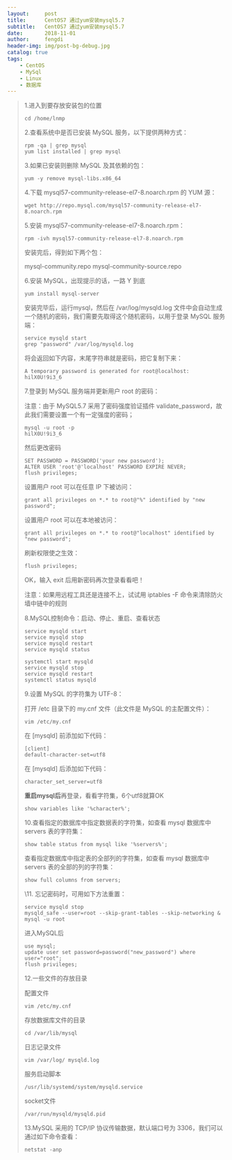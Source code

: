 ```yaml
---
layout:     post
title:      CentOS7 通过yum安装mysql5.7
subtitle:   CentOS7 通过yum安装mysql5.7
date:       2018-11-01
author:     fengdi
header-img: img/post-bg-debug.jpg
catalog: true
tags:
    - CentOS
    - MySql
    - Linux
    - 数据库
---
```


>1.进入到要存放安装包的位置
>
>```
>cd /home/lnmp
>```
>
> 
>
>2.查看系统中是否已安装 MySQL 服务，以下提供两种方式：
>
>```
>rpm -qa | grep mysql
>yum list installed | grep mysql
>```
>
> 
>
>3.如果已安装则删除 MySQL 及其依赖的包：
>
>```
>yum -y remove mysql-libs.x86_64
>```
>
> 
>
>4.下载 mysql57-community-release-el7-8.noarch.rpm 的 YUM 源：
>
>```
>wget http://repo.mysql.com/mysql57-community-release-el7-8.noarch.rpm
>```
>
> 
>
>5.安装 mysql57-community-release-el7-8.noarch.rpm：
>
>```
>rpm -ivh mysql57-community-release-el7-8.noarch.rpm
>```
>
>安装完后，得到如下两个包：
>
>mysql-community.repo
>mysql-community-source.repo
>
> 
>
>6.安装 MySQL，出现提示的话，一路 Y 到底
>
>```
>yum install mysql-server
>```
>
>安装完毕后，运行mysql，然后在  /var/log/mysqld.log 文件中会自动生成一个随机的密码，我们需要先取得这个随机密码，以用于登录 MySQL 服务端：
>
>```
>service mysqld start
>grep "password" /var/log/mysqld.log
>```
>
>将会返回如下内容，末尾字符串就是密码，把它复制下来：
>
>```
>A temporary password is generated for root@localhost: hilX0U!9i3_6
>```
>
> 
>
>7.登录到 MySQL 服务端并更新用户 root 的密码：
>
>注意：由于 MySQL5.7 采用了密码强度验证插件 validate_password，故此我们需要设置一个有一定强度的密码；
>
>```
>mysql -u root -p
>hilX0U!9i3_6
>```
>
>然后更改密码
>
>```
>SET PASSWORD = PASSWORD('your new password');
>ALTER USER 'root'@'localhost' PASSWORD EXPIRE NEVER;
>flush privileges;
>```
>
>设置用户 root 可以在任意 IP 下被访问：
>
>```
>grant all privileges on *.* to root@"%" identified by "new password";
>```
>
>设置用户 root 可以在本地被访问：
>
>```
>grant all privileges on *.* to root@"localhost" identified by "new password";
>```
>
>刷新权限使之生效：
>
>```
>flush privileges;
>```
>
>OK，输入 exit 后用新密码再次登录看看吧！
>
>注意：如果用远程工具还是连接不上，试试用 iptables -F   命令来清除防火墙中链中的规则
>
> 
>
>8.MySQL控制命令：启动、停止、重启、查看状态
>
>```
>service mysqld start
>service mysqld stop
>service mysqld restart
>service mysqld status
>
>systemctl start mysqld
>service mysqld stop
>service mysqld restart
>systemctl status mysqld
>```
>
> 
>
>9.设置 MySQL 的字符集为 UTF-8：
>
>打开 /etc 目录下的 my.cnf 文件（此文件是 MySQL 的主配置文件）：
>
>```
>vim /etc/my.cnf
>```
>
>在 [mysqld] 前添加如下代码：
>
>```
>[client]
>default-character-set=utf8
>```
>
>在 [mysqld] 后添加如下代码：
>
>```
>character_set_server=utf8
>```
>
>**重启mysql后**再登录，看看字符集，6个utf8就算OK
>
>```
>show variables like '%character%';
>```
>
> 
>
>10.查看指定的数据库中指定数据表的字符集，如查看 mysql 数据库中 servers 表的字符集：
>
>```
>show table status from mysql like '%servers%';
>```
>
>查看指定数据库中指定表的全部列的字符集，如查看 mysql 数据库中 servers 表的全部的列的字符集：
>
>```
>show full columns from servers;
>```
>
> 
>
>\11. 忘记密码时，可用如下方法重置：
>
>```
>service mysqld stop
>mysqld_safe --user=root --skip-grant-tables --skip-networking &
>mysql -u root
>```
>
>进入MySQL后
>
>```
>use mysql;
>update user set password=password("new_password") where user="root"; 
>flush privileges;
>```
>
> 
>
>12.一些文件的存放目录
>
>配置文件
>
>```
>vim /etc/my.cnf
>```
>
>存放数据库文件的目录
>
>```
>cd /var/lib/mysql
>```
>
>日志记录文件
>
>```
>vim /var/log/ mysqld.log
>```
>
>服务启动脚本
>
>```
>/usr/lib/systemd/system/mysqld.service
>```
>
>socket文件
>
>```
>/var/run/mysqld/mysqld.pid
>```
>
> 
>
>13.MySQL 采用的 TCP/IP 协议传输数据，默认端口号为 3306，我们可以通过如下命令查看：
>
>```
>netstat -anp
>```
